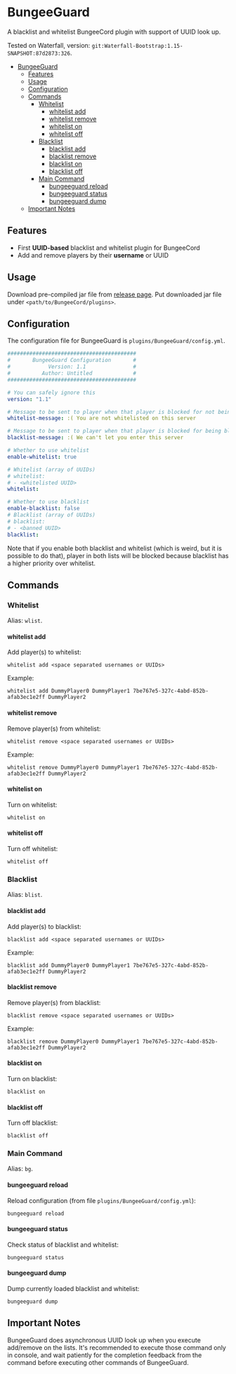# BungeeGuard

A blacklist and whitelist BungeeCord plugin with support of UUID look up.

Tested on Waterfall, version: `git:Waterfall-Bootstrap:1.15-SNAPSHOT:87d2873:326`.

- [BungeeGuard](#bungeeguard)
  - [Features](#features)
  - [Usage](#usage)
  - [Configuration](#configuration)
  - [Commands](#commands)
    - [Whitelist](#whitelist)
      - [whitelist add](#whitelist-add)
      - [whitelist remove](#whitelist-remove)
      - [whitelist on](#whitelist-on)
      - [whitelist off](#whitelist-off)
    - [Blacklist](#blacklist)
      - [blacklist add](#blacklist-add)
      - [blacklist remove](#blacklist-remove)
      - [blacklist on](#blacklist-on)
      - [blacklist off](#blacklist-off)
    - [Main Command](#main-command)
      - [bungeeguard reload](#bungeeguard-reload)
      - [bungeeguard status](#bungeeguard-status)
      - [bungeeguard dump](#bungeeguard-dump)
  - [Important Notes](#important-notes)

## Features

* First **UUID-based** blacklist and whitelist plugin for BungeeCord
* Add and remove players by their **username** or UUID

## Usage

Download pre-compiled jar file from [release page](https://github.com/Luluno01/BungeeGuard/releases). Put downloaded jar file under `<path/to/BungeeCord/plugins>`.

## Configuration

The configuration file for BungeeGuard is `plugins/BungeeGuard/config.yml`.

```yaml
#########################################
#       BungeeGuard Configuration       #
#            Version: 1.1               #
#          Author: Untitled             #
#########################################

# You can safely ignore this
version: "1.1"

# Message to be sent to player when that player is blocked for not being whitelisted
whitelist-message: :( You are not whitelisted on this server

# Message to be sent to player when that player is blocked for being blacklisted
blacklist-message: :( We can't let you enter this server

# Whether to use whitelist
enable-whitelist: true

# Whitelist (array of UUIDs)
# whitelist:
# - <whitelisted UUID>
whitelist:

# Whether to use blacklist
enable-blacklist: false
# Blacklist (array of UUIDs)
# blacklist:
# - <banned UUID>
blacklist:
```

Note that if you enable both blacklist and whitelist (which is weird, but it is possible to do that), player in both lists will be blocked because blacklist has a higher priority over whitelist.

## Commands

### Whitelist

Alias: `wlist`.

#### whitelist add

Add player(s) to whitelist:

```
whitelist add <space separated usernames or UUIDs>
```

Example:

```
whitelist add DummyPlayer0 DummyPlayer1 7be767e5-327c-4abd-852b-afab3ec1e2ff DummyPlayer2
```

#### whitelist remove

Remove player(s) from whitelist:

```
whitelist remove <space separated usernames or UUIDs>
```

Example:

```
whitelist remove DummyPlayer0 DummyPlayer1 7be767e5-327c-4abd-852b-afab3ec1e2ff DummyPlayer2
```

#### whitelist on

Turn on whitelist:

```
whitelist on
```

#### whitelist off

Turn off whitelist:

```
whitelist off
```

### Blacklist

Alias: `blist`.

#### blacklist add

Add player(s) to blacklist:

```
blacklist add <space separated usernames or UUIDs>
```

Example:

```
blacklist add DummyPlayer0 DummyPlayer1 7be767e5-327c-4abd-852b-afab3ec1e2ff DummyPlayer2
```

#### blacklist remove

Remove player(s) from blacklist:

```
blacklist remove <space separated usernames or UUIDs>
```

Example:

```
blacklist remove DummyPlayer0 DummyPlayer1 7be767e5-327c-4abd-852b-afab3ec1e2ff DummyPlayer2
```

#### blacklist on

Turn on blacklist:

```
blacklist on
```

#### blacklist off

Turn off blacklist:

```
blacklist off
```

### Main Command

Alias: `bg`.

#### bungeeguard reload

Reload configuration (from file `plugins/BungeeGuard/config.yml`):

```
bungeeguard reload
```

#### bungeeguard status

Check status of blacklist and whitelist:

```
bungeeguard status
```

#### bungeeguard dump

Dump currently loaded blacklist and whitelist:

```
bungeeguard dump
```

## Important Notes

BungeeGuard does asynchronous UUID look up when you execute add/remove on the lists.
It's recommended to execute those command only in console, and wait patiently for the completion feedback from the command before executing other commands of BungeeGuard. 
